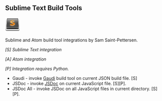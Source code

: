 ## Sublime Text Build Tools

![Alt text](/sublimetext_icon.png?raw=true "Sublime Text")

Sublime and Atom build tool integrations by Sam Saint-Pettersen. 

*[S] Sublime Text integration*

*[A] Atom integration*

*[P] Integration requires Python.*

* Gaudi - invoke [Gaudi](https://github.com/stpettersens/Gaudi) build tool on current JSON build file. [S]
* JSDoc - invoke [JSDoc](https://github.com/jsdoc3/jsdoc) on current JavaScript file. [S][P].
* JSDoc All - invoke JSDoc on all JavaScript files in current directory. [S][P].
